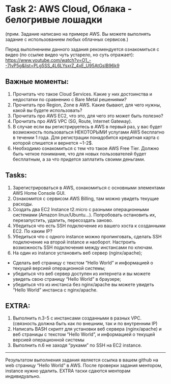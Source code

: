 # Task 2: AWS Cloud, Облака - белогривые лошадки  
(прим. Задание написано на примере AWS. Вы можете выполнять задание с использованием любых облачных сервисов.)  
  
Перед выполнением данного задания рекомендуется ознакомиться с видео (по ссылке видео чуть устарело, но суть отражает):  
https://www.youtube.com/watch?v=O1_--7IvP5g&list=PLg5SS_4L6LYsxrZ_4xE_U95AtGsIB96k9  
 
## Важные моменты:  
1. Прочитать что такое Cloud Services. Какие у них достоинства и недостатки по сравнению с Bare Metal решениями?  
2. Прочитать про Region, Zone в AWS. Какие бывают, для чего нужны, какой вы будете использовать?  
3. Прочитать про AWS EC2, что это, для чего это может быть полезно?  
4. Прочитать про AWS VPC (SG, Route, Internet Gateway).  
5. В случае если вы регистрируетесь в AWS в первый раз, у вас будет возможность пользоваться НЕКОТОРЫМИ услугами AWS бесплатно в течении 1 года. Для регистрации понадобится кредитная карта с которой спишется и вернется ~1-2$.  
6. Необходимо ознакомиться с тем что такое AWS Free Tier. Должно быть четкое понимание, что для новых пользователей будет бесплатным, а за что придется заплатить своими деньгами.  
   
## Tasks:  
1. Зарегистрироваться в AWS, ознакомиться с основными элементами AWS Home Console GUI.  
2. Ознакомится с сервисом AWS Billing, там можно увидеть текущие расходы.  
3. Создать два EC2 Instance t2.micro с разными операционными системами (Amazon linux/Ubuntu…). Попробовать остановить их, перезапустить, удалить, пересоздать заново.  
4. Убедиться что есть SSH подключение из вашего хоста к созданными EC2. По каким IP?  
5. Убедиться что с одного instance можно пропинговать, сделать SSH подключение на второй instance и наоборот. Настроить возможность SSH подключения между инстансами по ключам.  
6. На один из instance установить веб сервер (nginx/apache);  
 * Сделать веб страницу с текстом “Hello World” и информацией о текущей версией операционной системы;  
 * убедиться что веб сервер доступен из интернета и вы можете увидеть свою страницу “Hello World” в браузере;   
 * убедиться что из инстанса без nginx/apache вы можете увидеть “Hello World” инстанса c nginx/apache.  
  
## EXTRA:  
1. Выполнить п.3-5 с инстансами созданными в разных VPC. (связность должна быть как по внешним, так и по внутренним IP)	
2. Написать BASH скрипт для установки веб сервера (nginx/apache) и веб страницы с текстом “Hello World”, и информацией о текущей версией операционной системы
3. Выполнить п.6 не заходя “руками” по SSH на EC2 instance.

*****  
Результатом выполнения задания является ссылка в вашем github на web страницу “Hello World” в AWS. После проверки задания ментором,  instance нужно удалить. EXTRA таски сдаются менторам индивидуально. 


